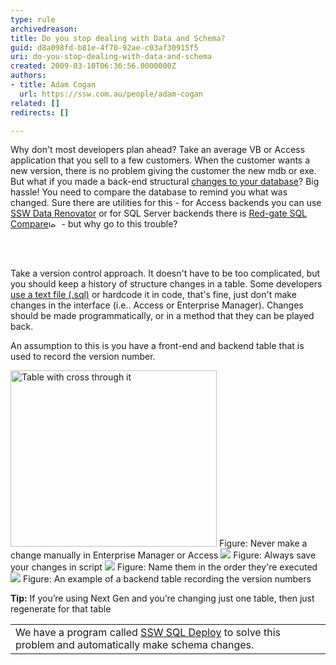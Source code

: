 ```yaml
---
type: rule
archivedreason: 
title: Do you stop dealing with Data and Schema?
guid: d8a098fd-b81e-4f70-92ae-c03af30915f5
uri: do-you-stop-dealing-with-data-and-schema
created: 2009-03-10T06:36:56.0000000Z
authors:
- title: Adam Cogan
  url: https://ssw.com.au/people/adam-cogan
related: []
redirects: []

---
```




  <p>Why don't most developers plan ahead? Take an average VB or Access application that you sell to a few customers. When the customer wants a new version, there is no problem giving the customer the new mdb or exe. But what if you made a back-end structural <a href="http&#58;//www.ssw.com.au/ssw/Standards/Rules/DataSchemaStandard.aspx">changes to your database</a>? Big hassle! You need to compare the database to remind you what was changed. Sure there are utilities for this - for Access backends you can use <a href="http&#58;//www.ssw.com.au/ssw/DataRenovator/Default.aspx">SSW Data Renovator</a> or for SQL Server backends there is <a href="http&#58;//www.ssw.com.au/ssw/Redirect/RedGateSQLDataCompare.htm" target="_blank">Red-gate SQL Compare</a><img height="11" width="17" alt="leave site" src="http&#58;//www.ssw.com.au/ssw/Images/LeaveSite.gif" /> - but why go to this trouble? </p>

<br><excerpt class='endintro'></excerpt><br>

  <p>Take a version control approach. It doesn't have to be too complicated, but you should keep a history of structure changes in a table. Some developers <a href="http&#58;//www.ssw.com.au/ssw/Standards/Rules/RulesToBetterSQLServerDatabases.aspx#General">use a text file (.sql)</a> or hardcode it in code, that's fine, just don't make changes in the interface (i.e.. Access or Enterprise Manager). Changes should be made programmatically, or in a method that they can be played back.</p>
<p>An assumption to this is you have a front-end and backend table that is used to record the version number. </p>
<img border="0" src="/Management/RulesToSuccessfulProjects/PublishingImages/imgTableWithCrossThroughIt.gif" alt="Table with cross through it" style="border-top-width&#58;0px;border-right-width&#58;0px;border-bottom-width&#58;0px;border-left-width&#58;0px;border-top-style&#58;solid;border-right-style&#58;solid;border-bottom-style&#58;solid;border-left-style&#58;solid;border-color&#58;initial;width&#58;330px;height&#58;282px;" class="ms-rteCustom-ImageArea" /> <span class="ms-rteCustom-FigureBad">Figure&#58; Never make a change manually in Enterprise Manager or Access </span><img border="0" src="/Management/RulesToSuccessfulProjects/PublishingImages/SaveChangeScript.gif" alt=" " style="border-top-width&#58;0px;border-right-width&#58;0px;border-bottom-width&#58;0px;border-left-width&#58;0px;border-top-style&#58;solid;border-right-style&#58;solid;border-bottom-style&#58;solid;border-left-style&#58;solid;border-color&#58;initial;" class="ms-rteCustom-ImageArea" /> <span class="ms-rteCustom-FigureGood">Figure&#58; Always save your changes in script</span> <img border="0" src="/Management/RulesToSuccessfulProjects/PublishingImages/ChangeScripts.gif" alt=" " style="border-top-width&#58;0px;border-right-width&#58;0px;border-bottom-width&#58;0px;border-left-width&#58;0px;border-top-style&#58;solid;border-right-style&#58;solid;border-bottom-style&#58;solid;border-left-style&#58;solid;border-color&#58;initial;" class="ms-rteCustom-ImageArea" /> <span class="ms-rteCustom-FigureGood">Figure&#58; Name them in the order they're executed </span><img border="0" src="/Management/RulesToSuccessfulProjects/PublishingImages/SampleTable.gif" alt=" " style="border-top-width&#58;0px;border-right-width&#58;0px;border-bottom-width&#58;0px;border-left-width&#58;0px;border-top-style&#58;solid;border-right-style&#58;solid;border-bottom-style&#58;solid;border-left-style&#58;solid;border-color&#58;initial;" class="ms-rteCustom-ImageArea" /> <span class="ms-rteCustom-FigureGood">Figure&#58; An example of a backend table recording the version numbers </span>
<p><strong>Tip&#58;</strong> If you’re using Next Gen and you’re changing just one table, then just regenerate for that table</p>
<table cellspacing="2" cellpadding="2" summary="SQL Deploy" class="clsSSWProductTable">
    <tbody>
        <tr>
            <td>We have a program called <a href="http&#58;//www.ssw.com.au/ssw/SQLDeploy/Default.aspx">SSW SQL Deploy</a> to solve this problem and automatically make schema changes.</td>
        </tr>
    </tbody>
</table>



